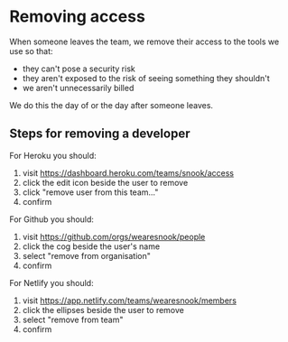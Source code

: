 # Removing access

When someone leaves the team, we remove their access to the tools we use so that:

* they can't pose a security risk
* they aren't exposed to the risk of seeing something they shouldn't
* we aren't unnecessarily billed

We do this the day of or the day after someone leaves.

## Steps for removing a developer

For Heroku you should:

1.  visit https://dashboard.heroku.com/teams/snook/access
2.  click the edit icon beside the user to remove
3.  click "remove user from this team..."
4.  confirm

For Github you should:

1.  visit https://github.com/orgs/wearesnook/people
2.  click the cog beside the user's name
3.  select "remove from organisation"
4.  confirm

For Netlify you should:

1.  visit https://app.netlify.com/teams/wearesnook/members
2.  click the ellipses beside the user to remove
3.  select "remove from team"
4.  confirm

